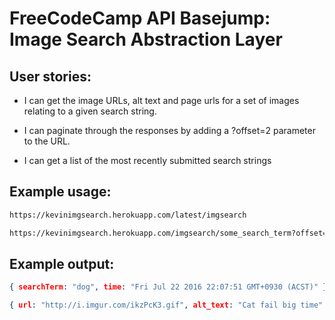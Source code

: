 # FreeCodeCamp API Basejump: Image Search Abstraction Layer

## User stories:

* I can get the image URLs, alt text and page urls for a set of images relating to a given search string.

* I can paginate through the responses by adding a ?offset=2 parameter to the URL.
* I can get a list of the most recently submitted search strings

## Example usage:

```html
https://kevinimgsearch.herokuapp.com/latest/imgsearch
```
```html
https://kevinimgsearch.herokuapp.com/imgsearch/some_search_term?offset=2
```

## Example output:

```json
{ searchTerm: "dog", time: "Fri Jul 22 2016 22:07:51 GMT+0930 (ACST)" }
```
```json
{ url: "http://i.imgur.com/ikzPcK3.gif", alt_text: "Cat fail big time" }
```